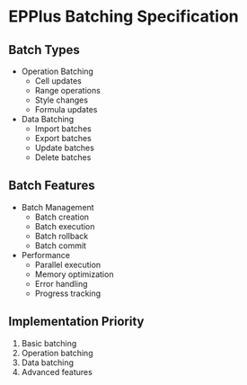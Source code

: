 # EPPlus Batching Specification

## Batch Types
- Operation Batching
  - Cell updates
  - Range operations
  - Style changes
  - Formula updates
- Data Batching
  - Import batches
  - Export batches
  - Update batches
  - Delete batches

## Batch Features
- Batch Management
  - Batch creation
  - Batch execution
  - Batch rollback
  - Batch commit
- Performance
  - Parallel execution
  - Memory optimization
  - Error handling
  - Progress tracking

## Implementation Priority
1. Basic batching
2. Operation batching
3. Data batching
4. Advanced features